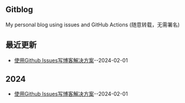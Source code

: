 ## Gitblog
My personal blog using issues and GitHub Actions (随意转载，无需署名)

## 最近更新
- [使用Github Issues写博客解决方案](https://github.com/humyna/gitblog/issues/1)--2024-02-01
## 2024
- [使用Github Issues写博客解决方案](https://github.com/humyna/gitblog/issues/1)--2024-02-01
